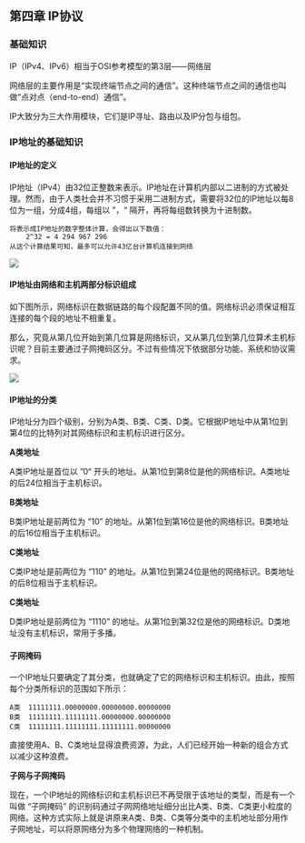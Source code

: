 ## 第四章 IP协议

### 基础知识

IP（IPv4、IPv6）相当于OSI参考模型的第3层——网络层

网络层的主要作用是“实现终端节点之间的通信”。这种终端节点之间的通信也叫做“点对点（end-to-end）通信”。

IP大致分为三大作用模块，它们是IP寻址、路由以及IP分包与组包。

### IP地址的基础知识

#### IP地址的定义

IP地址（IPv4）由32位正整数来表示。IP地址在计算机内部以二进制的方式被处理。然而，由于人类社会并不习惯于采用二进制方式，需要将32位的IP地址以每8位为一组，分成4组，每组以 ”，“ 隔开，再将每组数转换为十进制数。

```
将表示成IP地址的数字整体计算，会得出以下数值：
	2^32 = 4 294 967 296
从这个计算结果可知，最多可以允许43亿台计算机连接到网络
```

<div>
    <image src="../res/img/4.ip1.png"></image>
</div>

#### IP地址由网络和主机两部分标识组成

如下图所示，网络标识在数据链路的每个段配置不同的值。网络标识必须保证相互连接的每个段的地址不相重复。

那么，究竟从第几位开始到第几位算是网络标识，又从第几位到第几位算术主机标识呢？目前主要通过子网掩码区分。不过有些情况下依据部分功能、系统和协议需求。

<div>
    <image src="../res/img/4.ip2.png"></image>
</div>

#### IP地址的分类

IP地址分为四个级别，分别为A类、B类、C类、D类。它根据IP地址中从第1位到第4位的比特列对其网络标识和主机标识进行区分。

**A类地址**

A类IP地址是首位以 ”0“ 开头的地址。从第1位到第8位是他的网络标识。A类地址的后24位相当于主机标识。

**B类地址**

B类IP地址是前两位为 “10” 的地址。从第1位到第16位是他的网络标识。B类地址的后16位相当于主机标识。

**C类地址**

C类IP地址是前两位为 “110” 的地址。从第1位到第24位是他的网络标识。B类地址的后8位相当于主机标识。

**C类地址**

D类IP地址是前两位为 “1110” 的地址。从第1位到第32位是他的网络标识。D类地址没有主机标识，常用于多播。

#### 子网掩码

一个IP地址只要确定了其分类，也就确定了它的网络标识和主机标识。由此，按照每个分类所标识的范围如下所示：

```
A类	11111111.00000000.00000000.00000000
B类	11111111.11111111.00000000.00000000
C类	11111111.11111111.11111111.00000000
```

直接使用A、B、C类地址显得浪费资源，为此，人们已经开始一种新的组合方式以减少这种浪费。

**子网与子网掩码**

现在，一个IP地址的网络标识和主机标识已不再受限于该地址的类型，而是有一个叫做 “子网掩码” 的识别码通过子网网络地址细分出比A类、B类、C类更小粒度的网络。这种方式实际上就是讲原来A类、B类、C类等分类中的主机地址部分用作子网地址，可以将原网络分为多个物理网络的一种机制。